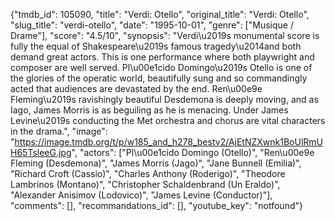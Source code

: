 {"tmdb_id": 105090, "title": "Verdi: Otello", "original_title": "Verdi: Otello", "slug_title": "verdi-otello", "date": "1995-10-01", "genre": ["Musique / Drame"], "score": "4.5/10", "synopsis": "Verdi\u2019s monumental score is fully the equal of Shakespeare\u2019s famous tragedy\u2014and both demand great actors. This is one performance where both playwright and composer are well served. Pl\u00e1cido Domingo\u2019s Otello is one of the glories of the operatic world, beautifully sung and so commandingly acted that audiences are devastated by the end. Ren\u00e9e Fleming\u2019s ravishingly beautiful Desdemona is deeply moving, and as Iago, James Morris is as beguiling as he is menacing. Under James Levine\u2019s conducting the Met orchestra and chorus are vital characters in the drama.", "image": "https://image.tmdb.org/t/p/w185_and_h278_bestv2/AjEtNZXwnk1BoUlRmUH65TsleeG.jpg", "actors": ["Pl\u00e1cido Domingo (Otello)", "Ren\u00e9e Fleming (Desdemona)", "James Morris (Jago)", "Jane Bunnell (Emilia)", "Richard Croft (Cassio)", "Charles Anthony (Roderigo)", "Theodore Lambrinos (Montano)", "Christopher Schaldenbrand (Un Eraldo)", "Alexander Anisimov (Lodovico)", "James Levine (Conductor)"], "comments": [], "recommandations_id": [], "youtube_key": "notfound"}